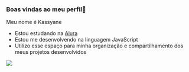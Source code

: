 ### Boas vindas ao meu perfil💜

Meu nome é Kassyane

- Estou estudando na [Alura](https://www.alura.com.br)
- Estou me desenvolvendo na linguagem JavaScript
- Utilizo esse espaço para minha organização e compartilhamento dos meus projetos desenvolvidos

![](https://media.tenor.com/52CbNG0AXhAAAAAM/bts-btsot7.gif)
